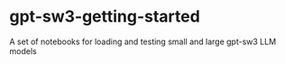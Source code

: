 # gpt-sw3-getting-started
A set of notebooks for loading and testing small and large gpt-sw3 LLM models
